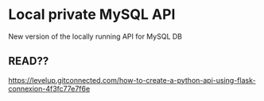 # Local private MySQL API

New version of the locally running API for MySQL DB

## READ?? 
https://levelup.gitconnected.com/how-to-create-a-python-api-using-flask-connexion-4f3fc77e7f6e